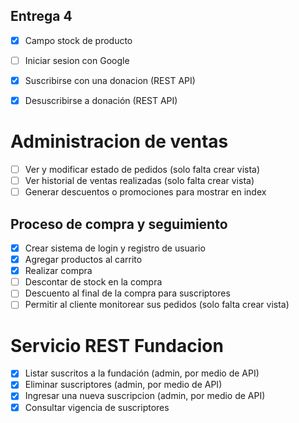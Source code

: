 ## Entrega 4

- [x] Campo stock de producto
- [ ] Iniciar sesion con Google

- [x] Suscribirse con una donacion (REST API)
- [x] Desuscribirse a donación (REST API)

# Administracion de ventas
- [ ] Ver y modificar estado de pedidos (solo falta crear vista)
- [ ] Ver historial de ventas realizadas (solo falta crear vista)
- [ ] Generar descuentos o promociones para mostrar en index

## Proceso de compra y seguimiento
- [x] Crear sistema de login y registro de usuario
- [x] Agregar productos al carrito
- [x] Realizar compra
- [ ] Descontar de stock en la compra
- [ ] Descuento al final de la compra para suscriptores 
- [ ] Permitir al cliente monitorear sus pedidos (solo falta crear vista)

# Servicio REST Fundacion
- [x] Listar suscritos a la fundación (admin, por medio de API)
- [x] Eliminar suscriptores  (admin, por medio de API)
- [x] Ingresar una nueva suscripcion (admin, por medio de API)
- [x] Consultar vigencia de suscriptores